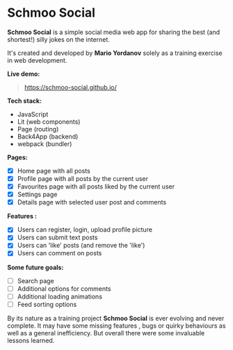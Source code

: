 # Schmoo Social

**Schmoo Social** is a simple social media web app for sharing the best (and shortest!) silly jokes on the internet.

It's created and developed by **Mario Yordanov** solely as a training exercise in web development.

**Live demo:** 
> https://schmoo-social.github.io/

**Tech stack:** 
- JavaScript
- Lit (web components)
- Page (routing)
- Back4App (backend)
- webpack (bundler) 

**Pages:**
- [x] Home page with all posts
- [x] Profile page with all posts by the current user
- [x] Favourites page with all posts liked by the current user
- [x] Settings page 
- [x] Details page with selected user post and comments

**Features :**
- [x] Users can register, login, upload profile picture
- [x] Users can submit text posts
- [x] Users can 'like' posts (and remove the 'like')
- [x] Users can comment on posts 

**Some future goals:**
- [ ] Search page
- [ ] Additional options for comments
- [ ] Additional loading animations
- [ ] Feed sorting options

By its nature as a training project **Schmoo Social** is ever evolving and never complete. It may have some missing features , bugs or quirky behaviours as well as a general inefficiency. But overall there were some invaluable lessons learned.

